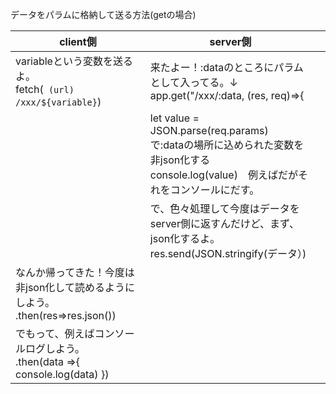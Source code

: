 データをパラムに格納して送る方法(getの場合)

| client側                         | server側                                                                                                                                    |     | 
| -------------------------------- | ------------------------------------------------------------------------------------------------------------------------------------------- | --- | 
| variableという変数を送るよ。<br> fetch(` (url) /xxx/${variable}`) | 来たよー！:dataのところにパラムとして入ってる。↓  <br>app.get("/xxx/:data, (res, req)=>{                                                                                            |     | 
|                                  | let value = JSON.parse(req.params)<br>で:dataの場所に込められた変数を非json化する<br>console.log(value)　例えばだがそれをコンソールにだす。 |     | 
|                                  | で、色々処理して今度はデータをserver側に返すんだけど、まず、json化するよ。<br>res.send(JSON.stringify(データ）)<br>                         |     | 
|なんか帰ってきた！今度は非json化して読めるようにしよう。<br>.then(res=>res.json()) 
でもって、例えばコンソールログしよう。<br>.then(data =>{            console.log(data)       }) |                          |     | 
